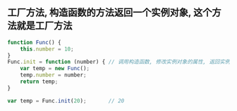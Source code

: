 ## 工厂方法, 构造函数的方法返回一个实例对象, 这个方法就是工厂方法
```javascript
function Func() {
	this.number = 10;
}
Func.init = function (number) {	// 调用构造函数, 修改实例对象的属性, 返回实例对象
	var temp = new Func();
	temp.number = number;
	return temp;
}

var temp = Func.init(20);		// 20
```
